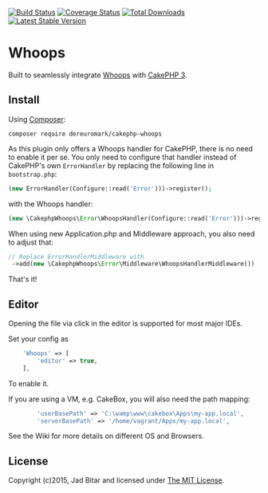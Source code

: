 [![Build Status](https://travis-ci.org/dereuromark/cakephp-whoops.png?branch=master)](https://travis-ci.org/gourmet/whoops) [![Coverage Status](https://coveralls.io/repos/gourmet/whoops/badge.png?branch=master)](https://coveralls.io/r/gourmet/whoops?branch=master) [![Total Downloads](https://poser.pugx.org/gourmet/whoops/d/total.png)](https://packagist.org/packages/gourmet/whoops) [![Latest Stable Version](https://poser.pugx.org/gourmet/whoops/v/stable.png)](https://packagist.org/packages/gourmet/whoops)

# Whoops

Built to seamlessly integrate [Whoops] with [CakePHP 3].

## Install

Using [Composer]:

```
composer require dereuromark/cakephp-whoops
```

As this plugin only offers a Whoops handler for CakePHP, there is no need to
enable it per se. You only need to configure that handler instead of CakePHP's own
`ErrorHandler` by replacing the following line in `bootstrap.php`:

```php
(new ErrorHandler(Configure::read('Error')))->register();
```

with the Whoops handler:

```php
(new \CakephpWhoops\Error\WhoopsHandler(Configure::read('Error')))->register();
```

When using new Application.php and Middleware approach, you also need to adjust that:
```php
// Replace ErrorHandlerMiddleware with
 ->add(new \CakephpWhoops\Error\Middleware\WhoopsHandlerMiddleware())
```

That's it!


## Editor
Opening the file via click in the editor is supported for most major IDEs.

Set your config as
```php
	'Whoops' => [
		'editor' => true,
	],
```
To enable it.

If you are using a VM, e.g. CakeBox, you will also need the path mapping:
```php
		'userBasePath' => 'C:\wamp\www\cakebox\Apps\my-app.local',
		'serverBasePath' => '/home/vagrant/Apps/my-app.local',
```

See the Wiki for more details on different OS and Browsers.

## License

Copyright (c)2015, Jad Bitar and licensed under [The MIT License][mit].

[CakePHP 3]:http://cakephp.org
[Composer]:http://getcomposer.org
[mit]:http://www.opensource.org/licenses/mit-license.php
[Whoops]:http://filp.github.io/whoops/
